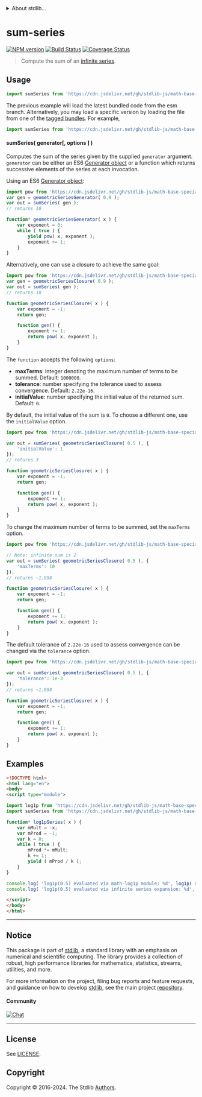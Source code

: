 <!--

@license Apache-2.0

Copyright (c) 2018 The Stdlib Authors.

Licensed under the Apache License, Version 2.0 (the "License");
you may not use this file except in compliance with the License.
You may obtain a copy of the License at

   http://www.apache.org/licenses/LICENSE-2.0

Unless required by applicable law or agreed to in writing, software
distributed under the License is distributed on an "AS IS" BASIS,
WITHOUT WARRANTIES OR CONDITIONS OF ANY KIND, either express or implied.
See the License for the specific language governing permissions and
limitations under the License.

-->


<details>
  <summary>
    About stdlib...
  </summary>
  <p>We believe in a future in which the web is a preferred environment for numerical computation. To help realize this future, we've built stdlib. stdlib is a standard library, with an emphasis on numerical and scientific computation, written in JavaScript (and C) for execution in browsers and in Node.js.</p>
  <p>The library is fully decomposable, being architected in such a way that you can swap out and mix and match APIs and functionality to cater to your exact preferences and use cases.</p>
  <p>When you use stdlib, you can be absolutely certain that you are using the most thorough, rigorous, well-written, studied, documented, tested, measured, and high-quality code out there.</p>
  <p>To join us in bringing numerical computing to the web, get started by checking us out on <a href="https://github.com/stdlib-js/stdlib">GitHub</a>, and please consider <a href="https://opencollective.com/stdlib">financially supporting stdlib</a>. We greatly appreciate your continued support!</p>
</details>

# sum-series

[![NPM version][npm-image]][npm-url] [![Build Status][test-image]][test-url] [![Coverage Status][coverage-image]][coverage-url] <!-- [![dependencies][dependencies-image]][dependencies-url] -->

> Compute the sum of an [infinite series][infinite-series].



<section class="usage">

## Usage

```javascript
import sumSeries from 'https://cdn.jsdelivr.net/gh/stdlib-js/math-base-tools-sum-series@esm/index.mjs';
```
The previous example will load the latest bundled code from the esm branch. Alternatively, you may load a specific version by loading the file from one of the [tagged bundles](https://github.com/stdlib-js/math-base-tools-sum-series/tags). For example,

```javascript
import sumSeries from 'https://cdn.jsdelivr.net/gh/stdlib-js/math-base-tools-sum-series@v0.2.1-esm/index.mjs';
```

#### sumSeries( generator\[, options ] )

Computes the sum of the series given by the supplied `generator` argument. `generator` can be either an ES6 [Generator object][es6-generator] or a function which returns successive elements of the series at each invocation.

Using an ES6 [Generator object][es6-generator]:

<!-- eslint-disable no-restricted-syntax, node/no-unsupported-features/es-syntax -->

```javascript
import pow from 'https://cdn.jsdelivr.net/gh/stdlib-js/math-base-special-pow@esm/index.mjs';
var gen = geometricSeriesGenerator( 0.9 );
var out = sumSeries( gen );
// returns 10

function* geometricSeriesGenerator( x ) {
    var exponent = 0;
    while ( true ) {
        yield pow( x, exponent );
        exponent += 1;
    }
}
```

Alternatively, one can use a closure to achieve the same goal:

```javascript
import pow from 'https://cdn.jsdelivr.net/gh/stdlib-js/math-base-special-pow@esm/index.mjs';
var gen = geometricSeriesClosure( 0.9 );
var out = sumSeries( gen );
// returns 10

function geometricSeriesClosure( x ) {
    var exponent = -1;
    return gen;

    function gen() {
        exponent += 1;
        return pow( x, exponent );
    }
}
```

The `function` accepts the following `options`:

-   **maxTerms**: integer denoting the maximum number of terms to be summed. Default: `1000000`.
-   **tolerance**: number specifying the tolerance used to assess convergence. Default: `2.22e-16`.
-   **initialValue**: number specifying the initial value of the returned sum. Default: `0`.

By default, the initial value of the sum is `0`. To choose a different one, use the `initialValue` option.

```javascript
import pow from 'https://cdn.jsdelivr.net/gh/stdlib-js/math-base-special-pow@esm/index.mjs';

var out = sumSeries( geometricSeriesClosure( 0.5 ), {
    'initialValue': 1
});
// returns 3

function geometricSeriesClosure( x ) {
    var exponent = -1;
    return gen;

    function gen() {
        exponent += 1;
        return pow( x, exponent );
    }
}
```

To change the maximum number of terms to be summed, set the `maxTerms` option.

```javascript
import pow from 'https://cdn.jsdelivr.net/gh/stdlib-js/math-base-special-pow@esm/index.mjs';

// Note: infinite sum is 2
var out = sumSeries( geometricSeriesClosure( 0.5 ), {
    'maxTerms': 10
});
// returns ~1.998

function geometricSeriesClosure( x ) {
    var exponent = -1;
    return gen;

    function gen() {
        exponent += 1;
        return pow( x, exponent );
    }
}
```

The default tolerance of `2.22e-16` used to assess convergence can be changed via the `tolerance` option.

```javascript
import pow from 'https://cdn.jsdelivr.net/gh/stdlib-js/math-base-special-pow@esm/index.mjs';

var out = sumSeries( geometricSeriesClosure( 0.5 ), {
    'tolerance': 1e-3
});
// returns ~1.998

function geometricSeriesClosure( x ) {
    var exponent = -1;
    return gen;

    function gen() {
        exponent += 1;
        return pow( x, exponent );
    }
}
```

</section>

<!-- /.usage -->

<section class="examples">

## Examples

<!-- eslint-disable no-restricted-syntax, node/no-unsupported-features/es-syntax -->

<!-- eslint no-undef: "error" -->

```html
<!DOCTYPE html>
<html lang="en">
<body>
<script type="module">

import log1p from 'https://cdn.jsdelivr.net/gh/stdlib-js/math-base-special-log1p@esm/index.mjs';
import sumSeries from 'https://cdn.jsdelivr.net/gh/stdlib-js/math-base-tools-sum-series@esm/index.mjs';

function* log1pSeries( x ) {
    var mMult = -x;
    var mProd = -1;
    var k = 0;
    while ( true ) {
        mProd *= mMult;
        k += 1;
        yield ( mProd / k );
    }
}

console.log( 'log1p(0.5) evaluated via math-log1p module: %d', log1p( 0.5 ) );
console.log( 'log1p(0.5) evaluated via infinite series expansion: %d', sumSeries( log1pSeries( 0.5 ) ) );

</script>
</body>
</html>
```

</section>

<!-- /.examples -->

<!-- Section for related `stdlib` packages. Do not manually edit this section, as it is automatically populated. -->

<section class="related">

</section>

<!-- /.related -->

<!-- Section for all links. Make sure to keep an empty line after the `section` element and another before the `/section` close. -->


<section class="main-repo" >

* * *

## Notice

This package is part of [stdlib][stdlib], a standard library with an emphasis on numerical and scientific computing. The library provides a collection of robust, high performance libraries for mathematics, statistics, streams, utilities, and more.

For more information on the project, filing bug reports and feature requests, and guidance on how to develop [stdlib][stdlib], see the main project [repository][stdlib].

#### Community

[![Chat][chat-image]][chat-url]

---

## License

See [LICENSE][stdlib-license].


## Copyright

Copyright &copy; 2016-2024. The Stdlib [Authors][stdlib-authors].

</section>

<!-- /.stdlib -->

<!-- Section for all links. Make sure to keep an empty line after the `section` element and another before the `/section` close. -->

<section class="links">

[npm-image]: http://img.shields.io/npm/v/@stdlib/math-base-tools-sum-series.svg
[npm-url]: https://npmjs.org/package/@stdlib/math-base-tools-sum-series

[test-image]: https://github.com/stdlib-js/math-base-tools-sum-series/actions/workflows/test.yml/badge.svg?branch=v0.2.1
[test-url]: https://github.com/stdlib-js/math-base-tools-sum-series/actions/workflows/test.yml?query=branch:v0.2.1

[coverage-image]: https://img.shields.io/codecov/c/github/stdlib-js/math-base-tools-sum-series/main.svg
[coverage-url]: https://codecov.io/github/stdlib-js/math-base-tools-sum-series?branch=main

<!--

[dependencies-image]: https://img.shields.io/david/stdlib-js/math-base-tools-sum-series.svg
[dependencies-url]: https://david-dm.org/stdlib-js/math-base-tools-sum-series/main

-->

[chat-image]: https://img.shields.io/gitter/room/stdlib-js/stdlib.svg
[chat-url]: https://app.gitter.im/#/room/#stdlib-js_stdlib:gitter.im

[stdlib]: https://github.com/stdlib-js/stdlib

[stdlib-authors]: https://github.com/stdlib-js/stdlib/graphs/contributors

[umd]: https://github.com/umdjs/umd
[es-module]: https://developer.mozilla.org/en-US/docs/Web/JavaScript/Guide/Modules

[deno-url]: https://github.com/stdlib-js/math-base-tools-sum-series/tree/deno
[deno-readme]: https://github.com/stdlib-js/math-base-tools-sum-series/blob/deno/README.md
[umd-url]: https://github.com/stdlib-js/math-base-tools-sum-series/tree/umd
[umd-readme]: https://github.com/stdlib-js/math-base-tools-sum-series/blob/umd/README.md
[esm-url]: https://github.com/stdlib-js/math-base-tools-sum-series/tree/esm
[esm-readme]: https://github.com/stdlib-js/math-base-tools-sum-series/blob/esm/README.md
[branches-url]: https://github.com/stdlib-js/math-base-tools-sum-series/blob/main/branches.md

[stdlib-license]: https://raw.githubusercontent.com/stdlib-js/math-base-tools-sum-series/main/LICENSE

[infinite-series]: https://en.wikipedia.org/wiki/Series_%28mathematics%29

[es6-generator]: https://developer.mozilla.org/en-US/docs/Web/JavaScript/Reference/Statements/function*

</section>

<!-- /.links -->
